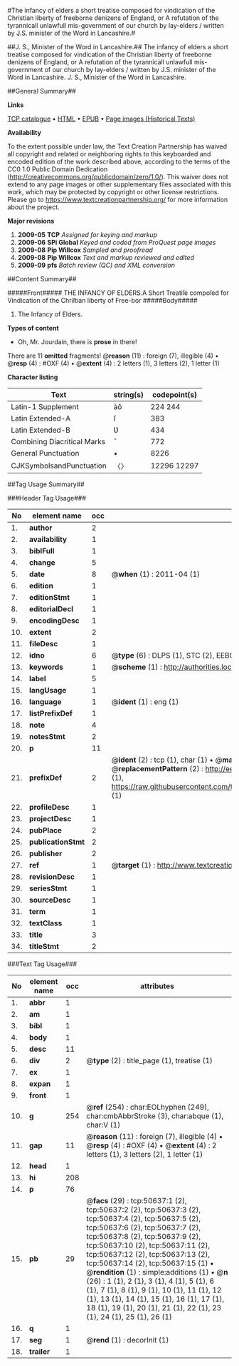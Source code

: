 #The infancy of elders a short treatise composed for vindication of the Christian liberty of freeborne denizens of England, or A refutation of the tyrannicall unlawfull mis-government of our church by lay-elders / written by J.S. minister of the Word in Lancashire.#

##J. S., Minister of the Word in Lancashire.##
The infancy of elders a short treatise composed for vindication of the Christian liberty of freeborne denizens of England, or A refutation of the tyrannicall unlawfull mis-government of our church by lay-elders / written by J.S. minister of the Word in Lancashire.
J. S., Minister of the Word in Lancashire.

##General Summary##

**Links**

[TCP catalogue](http://www.ota.ox.ac.uk/tcp/)  • 
[HTML](http://tei.it.ox.ac.uk/tcp/Texts-HTML/free/A62/A62171.html)  • 
[EPUB](http://tei.it.ox.ac.uk/tcp/Texts-EPUB/free/A62/A62171.epub) • 
[Page images (Historical Texts)](https://historicaltexts.jisc.ac.uk/eebo-11904437e)

**Availability**

To the extent possible under law, the Text Creation Partnership has waived all copyright and related or neighboring rights to this keyboarded and encoded edition of the work described above, according to the terms of the CC0 1.0 Public Domain Dedication (http://creativecommons.org/publicdomain/zero/1.0/). This waiver does not extend to any page images or other supplementary files associated with this work, which may be protected by copyright or other license restrictions. Please go to https://www.textcreationpartnership.org/ for more information about the project.

**Major revisions**

1. __2009-05__ __TCP__ *Assigned for keying and markup*
1. __2009-06__ __SPi Global__ *Keyed and coded from ProQuest page images*
1. __2009-08__ __Pip Willcox__ *Sampled and proofread*
1. __2009-08__ __Pip Willcox__ *Text and markup reviewed and edited*
1. __2009-09__ __pfs__ *Batch review (QC) and XML conversion*

##Content Summary##

#####Front#####
THE INFANCY OF ELDERS.A Short Treatiſe compoſed for Vindication of the Chriſtian liberty of Free-bor
#####Body#####

1. The Infancy of Elders.

**Types of content**

  * Oh, Mr. Jourdain, there is **prose** in there!

There are 11 **omitted** fragments! 
 @__reason__ (11) : foreign (7), illegible (4)  •  @__resp__ (4) : #OXF (4)  •  @__extent__ (4) : 2 letters (1), 3 letters (2), 1 letter (1)

**Character listing**


|Text|string(s)|codepoint(s)|
|---|---|---|
|Latin-1 Supplement|àô|224 244|
|Latin Extended-A|ſ|383|
|Latin Extended-B|Ʋ|434|
|Combining             Diacritical Marks|̄|772|
|General Punctuation|•|8226|
|CJKSymbolsandPunctuation|〈〉|12296 12297|

##Tag Usage Summary##

###Header Tag Usage###

|No|element name|occ|attributes|
|---|---|---|---|
|1.|__author__|2||
|2.|__availability__|1||
|3.|__biblFull__|1||
|4.|__change__|5||
|5.|__date__|8| @__when__ (1) : 2011-04 (1)|
|6.|__edition__|1||
|7.|__editionStmt__|1||
|8.|__editorialDecl__|1||
|9.|__encodingDesc__|1||
|10.|__extent__|2||
|11.|__fileDesc__|1||
|12.|__idno__|6| @__type__ (6) : DLPS (1), STC (2), EEBO-CITATION (1), OCLC (1), VID (1)|
|13.|__keywords__|1| @__scheme__ (1) : http://authorities.loc.gov/ (1)|
|14.|__label__|5||
|15.|__langUsage__|1||
|16.|__language__|1| @__ident__ (1) : eng (1)|
|17.|__listPrefixDef__|1||
|18.|__note__|4||
|19.|__notesStmt__|2||
|20.|__p__|11||
|21.|__prefixDef__|2| @__ident__ (2) : tcp (1), char (1)  •  @__matchPattern__ (2) : ([0-9\-]+):([0-9IVX]+) (1), (.+) (1)  •  @__replacementPattern__ (2) : http://eebo.chadwyck.com/downloadtiff?vid=$1&page=$2 (1), https://raw.githubusercontent.com/textcreationpartnership/Texts/master/tcpchars.xml#$1 (1)|
|22.|__profileDesc__|1||
|23.|__projectDesc__|1||
|24.|__pubPlace__|2||
|25.|__publicationStmt__|2||
|26.|__publisher__|2||
|27.|__ref__|1| @__target__ (1) : http://www.textcreationpartnership.org/docs/. (1)|
|28.|__revisionDesc__|1||
|29.|__seriesStmt__|1||
|30.|__sourceDesc__|1||
|31.|__term__|1||
|32.|__textClass__|1||
|33.|__title__|3||
|34.|__titleStmt__|2||


###Text Tag Usage###

|No|element name|occ|attributes|
|---|---|---|---|
|1.|__abbr__|1||
|2.|__am__|1||
|3.|__bibl__|1||
|4.|__body__|1||
|5.|__desc__|11||
|6.|__div__|2| @__type__ (2) : title_page (1), treatise (1)|
|7.|__ex__|1||
|8.|__expan__|1||
|9.|__front__|1||
|10.|__g__|254| @__ref__ (254) : char:EOLhyphen (249), char:cmbAbbrStroke (3), char:abque (1), char:V (1)|
|11.|__gap__|11| @__reason__ (11) : foreign (7), illegible (4)  •  @__resp__ (4) : #OXF (4)  •  @__extent__ (4) : 2 letters (1), 3 letters (2), 1 letter (1)|
|12.|__head__|1||
|13.|__hi__|208||
|14.|__p__|76||
|15.|__pb__|29| @__facs__ (29) : tcp:50637:1 (2), tcp:50637:2 (2), tcp:50637:3 (2), tcp:50637:4 (2), tcp:50637:5 (2), tcp:50637:6 (2), tcp:50637:7 (2), tcp:50637:8 (2), tcp:50637:9 (2), tcp:50637:10 (2), tcp:50637:11 (2), tcp:50637:12 (2), tcp:50637:13 (2), tcp:50637:14 (2), tcp:50637:15 (1)  •  @__rendition__ (1) : simple:additions (1)  •  @__n__ (26) : 1 (1), 2 (1), 3 (1), 4 (1), 5 (1), 6 (1), 7 (1), 8 (1), 9 (1), 10 (1), 11 (1), 12 (1), 13 (1), 14 (1), 15 (1), 16 (1), 17 (1), 18 (1), 19 (1), 20 (1), 21 (1), 22 (1), 23 (1), 24 (1), 25 (1), 26 (1)|
|16.|__q__|1||
|17.|__seg__|1| @__rend__ (1) : decorInit (1)|
|18.|__trailer__|1||
